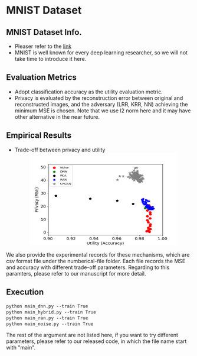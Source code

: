 # MNIST Dataset
## MNIST Dataset Info.
- Pleaser refer to the [link](http://yann.lecun.com/exdb/mnist/)
- MNIST is well known for every deep learning researcher, so we will not take time to introduce it here.

## Evaluation Metrics
- Adopt classification accuracy as the utility evaluation metric.
- Privacy is evaluated by the reconstruction error between original and reconstructed images, and the adversary (LRR, KRR, NN) achieving the minimum MSE is chosen. Note that we use l2 norm here and it may have other alternative in the near future.

## Empirical Results
- Trade-off between privacy and utility
    <center> <img src="img/MNIST_data_final_nonlinear.png" width="400" height="250"> </center>
    
We also provide the experimental records for these mechanisms, which are csv format file under the numberical-file folder. Each file records the MSE and accuracy with different trade-off parameters. Regarding to this paramters, please refer to our manuscript for more detail.

## Execution
```
python main_dnn.py --train True 
python main_hybrid.py --train True 
python main_ran.py --train True 
python main_noise.py --train True 
```
The rest of the argument are not listed here, if you want to try different parameters, please refer to our released code, in which the file name start with "main".
